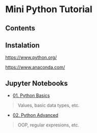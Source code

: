 # Mini Python Tutorial

## Contents

## Instalation

https://www.python.org/

https://www.anaconda.com/


## Jupyter Notebooks

- [01. Python Basics](url:)
> Values, basic data types, etc.
- [02. Python Advanced](url:)
> OOP, regular expresions, etc.











